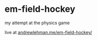 # em-field-hockey
my attempt at the physics game

live at [andrewlehman.me/em-field-hockey/](andrewlehman.me/em-field-hockey/)
